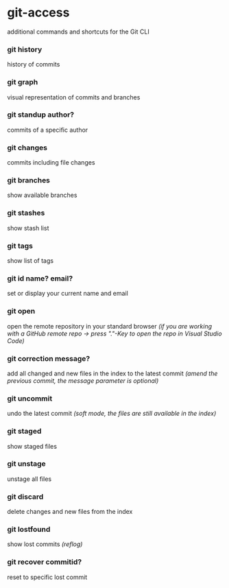 # git-access
additional commands and shortcuts for the Git CLI


### git history
history of commits

### git graph
visual representation of commits and branches

### git standup author?
commits of a specific author

### git changes
commits including file changes

### git branches
show available branches

### git stashes
show stash list

### git tags
show list of tags

### git id name? email?
set or display your current name and email

### git open
open the remote repository in your standard browser *(if you are working with a GitHub remote repo -> press "."-Key to open the repo in Visual Studio Code)*

### git correction message?
add all changed and new files in the index to the latest commit *(amend the previous commit, the message parameter is optional)*

### git uncommit
undo the latest commit *(soft mode, the files are still available in the index)*

### git staged
show staged files

### git unstage
unstage all files

### git discard
delete changes and new files from the index

### git lostfound
show lost commits *(reflog)*

### git recover commitid?
reset to specific lost commit
